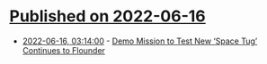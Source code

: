 # [Published on 2022-06-16](index.md)

* [2022-06-16, 03:14:00](https://soylentnews.org/article.pl?sid=22/06/15/0257253&from=rss) - [Demo Mission to Test New ‘Space Tug’ Continues to Flounder](https://soylentnews.org/article.pl?sid=22/06/15/0257253&from=rss)
